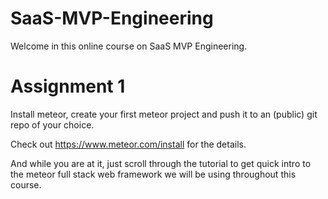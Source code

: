 # SaaS-MVP-Engineering

Welcome in this online course on SaaS MVP Engineering.


# Assignment 1
Install meteor, create your first meteor project and push it to an (public) git repo of your choice.

Check out https://www.meteor.com/install for the details.

And while you are at it, just scroll through the tutorial to get quick intro to the meteor full stack web framework we will be using throughout this course.
